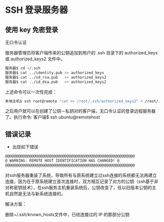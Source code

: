 # SSH 登录服务器

## 使用 key 免密登录

无口令认证

服务器管理员将客户端传来的公钥追加到用户的 .ssh 目录下的 authorized_keys 或 authorized_keys2 文件中。

```bash
服务器$ cd ~/.ssh
服务器$ cat ../identity.pub >> authorized_keys
服务器$ cat ../id_rsa.pub   >> authorized_keys2
服务器$ cat ../id_dsa.pub   >> authorized_keys2
```

上述命令可以一次性完成：

```bash
本地主机$ ssh root@remote "cat >> /root/.ssh/authorized_keys2" < /root/.ssh/id_rsa.pub
```

之后用户就可以在创建了公钥－私钥对的客户端，无口令认证的登录远程服务器了。执行命令: 客户端$ ssh ubuntu@remotehost

## 错误记录

- 出现如下错误

```bash
@@@@@@@@@@@@@@@@@@@@@@@@@@@@@@@@@@@@@@@@@@@@@@@@@@@@@@@@@@@
@ WARNING: REMOTE HOST IDENTIFICATION HAS CHANGED! @
@@@@@@@@@@@@@@@@@@@@@@@@@@@@@@@@@@@@@@@@@@@@@@@@@@@@@@@@@@@
```

对ssh服务器重装了系统，导致所有与原系统建立过ssh连接的系统都无法再建立连接，因为在于原系统建立首次连接时，双方相互记录了对方的公钥（ssh基于非对称密钥技术），在ssh服务主机重装系统后，公钥改变了，任以旧版本公钥的主机自然是无法与新系统连接的。

解决方案：

删除~/.ssh/known_hosts文件中，已经连接过的 IP 的那部分公钥
